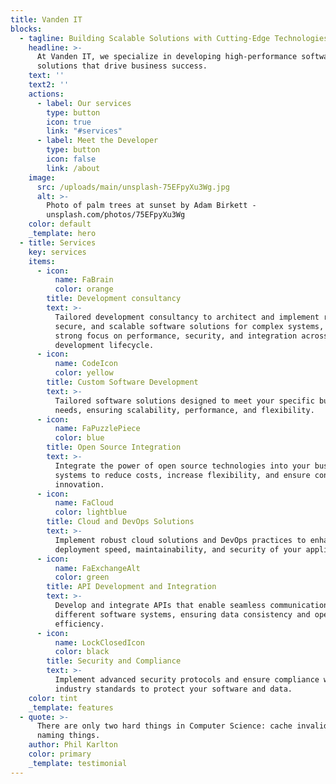```yaml
---
title: Vanden IT
blocks:
  - tagline: Building Scalable Solutions with Cutting-Edge Technologies
    headline: >-
      At Vanden IT, we specialize in developing high-performance software
      solutions that drive business success.
    text: ''
    text2: ''
    actions:
      - label: Our services
        type: button
        icon: true
        link: "#services"
      - label: Meet the Developer
        type: button
        icon: false
        link: /about
    image:
      src: /uploads/main/unsplash-75EFpyXu3Wg.jpg
      alt: >-
        Photo of palm trees at sunset by Adam Birkett -
        unsplash.com/photos/75EFpyXu3Wg
    color: default
    _template: hero
  - title: Services
    key: services
    items:
      - icon:
          name: FaBrain
          color: orange
        title: Development consultancy
        text: >-
          Tailored development consultancy to architect and implement robust,
          secure, and scalable software solutions for complex systems, with a
          strong focus on performance, security, and integration across the
          development lifecycle.
      - icon:
          name: CodeIcon
          color: yellow
        title: Custom Software Development
        text: >-
          Tailored software solutions designed to meet your specific business
          needs, ensuring scalability, performance, and flexibility.
      - icon:
          name: FaPuzzlePiece
          color: blue
        title: Open Source Integration
        text: >-
          Integrate the power of open source technologies into your business
          systems to reduce costs, increase flexibility, and ensure continuous
          innovation.
      - icon:
          name: FaCloud
          color: lightblue
        title: Cloud and DevOps Solutions
        text: >-
          Implement robust cloud solutions and DevOps practices to enhance
          deployment speed, maintainability, and security of your applications.
      - icon:
          name: FaExchangeAlt
          color: green
        title: API Development and Integration
        text: >-
          Develop and integrate APIs that enable seamless communication between
          different software systems, ensuring data consistency and operational
          efficiency.
      - icon:
          name: LockClosedIcon
          color: black
        title: Security and Compliance
        text: >-
          Implement advanced security protocols and ensure compliance with
          industry standards to protect your software and data.
    color: tint
    _template: features
  - quote: >-
      There are only two hard things in Computer Science: cache invalidation and
      naming things.
    author: Phil Karlton
    color: primary
    _template: testimonial
---
```


